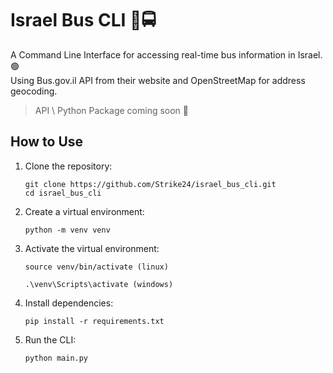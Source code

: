 # Israel Bus CLI 🚌🚍
A Command Line Interface for accessing real-time bus information in Israel. 🟢 <br>
Using Bus.gov.il API from their website and OpenStreetMap for address geocoding.

> API \ Python Package coming soon 👀

## How to Use

1. Clone the repository:
   ```
   git clone https://github.com/Strike24/israel_bus_cli.git
   cd israel_bus_cli
   ```
2. Create a virtual environment:
   ```
   python -m venv venv
   ```

3. Activate the virtual environment:
   ```
   source venv/bin/activate (linux)

   .\venv\Scripts\activate (windows)
   ```
4. Install dependencies:
   ```
   pip install -r requirements.txt
   ```

4. Run the CLI:
   ```
   python main.py
   ```
